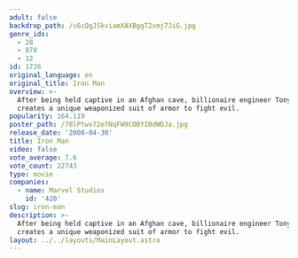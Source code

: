 ```yaml
---
adult: false
backdrop_path: /s6cQgJSkviamXAXBggT2xmj7JiG.jpg
genre_ids:
  - 28
  - 878
  - 12
id: 1726
original_language: en
original_title: Iron Man
overview: >-
  After being held captive in an Afghan cave, billionaire engineer Tony Stark
  creates a unique weaponized suit of armor to fight evil.
popularity: 164.119
poster_path: /78lPtwv72eTNqFW9COBYI0dWDJa.jpg
release_date: '2008-04-30'
title: Iron Man
video: false
vote_average: 7.6
vote_count: 22743
type: movie
companies:
  - name: Marvel Studios
    id: '420'
slug: iron-man
description: >-
  After being held captive in an Afghan cave, billionaire engineer Tony Stark
  creates a unique weaponized suit of armor to fight evil.
layout: ../../layouts/MainLayout.astro
---
```


